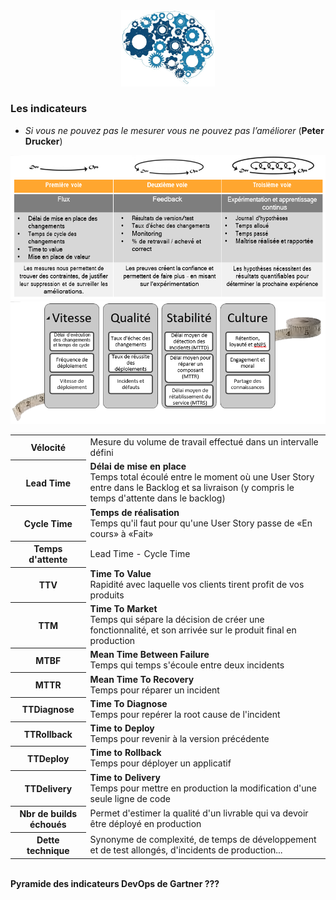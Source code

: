 <div id="header" align="center">
  <img src="../images/devops-culture.jpg" width="150"/>
</div>
<h3>Les indicateurs</h3>
<ul>
	<li><i>Si vous ne pouvez pas le mesurer vous ne pouvez pas l’améliorer</i> (<b>Peter Drucker</b>)</li>
</ul>
<img src="../images/metrics-1.png"/>
<img src="../images/metrics-2.png"/>
<br>
<table>
	<tr>
		<th>Vélocité</th>
		<td>Mesure du volume de travail effectué dans un intervalle défini</td>	
	</tr>
	<tr>
		<th>Lead Time</th>
		<td>
			<b>Délai de mise en place</b><br>
			Temps total écoulé entre le moment où une User Story entre dans le Backlog et sa livraison (y compris le temps d'attente dans le backlog)
		</td>	
	</tr>
	<tr>
		<th>Cycle Time</th>
		<td>
			<b>Temps de réalisation</b><br>
			Temps qu'il faut pour qu'une User Story passe de «En cours» à «Fait»
		</td>	
	</tr>
	<tr>
		<th>Temps d'attente</th>
		<td>Lead Time - Cycle Time</td>	
	</tr>
	<tr>
		<th>TTV</th>
		<td><b>Time To Value</b><br>Rapidité avec laquelle vos clients tirent profit de vos produits</td>	
	</tr>
	<tr>
		<th>TTM</th>
		<td><b>Time To Market</b><br>Temps qui sépare la décision de créer une fonctionnalité, et son arrivée sur le produit final en production</td>
	</tr>
	<tr>
		<th>MTBF</th>
		<td><b>Mean Time Between Failure</b><br>Temps qui temps s'écoule entre deux incidents</td>	
	</tr>
	<tr>
		<th>MTTR</th>
		<td><b>Mean Time To Recovery</b><br>Temps pour réparer un incident</td>	
	</tr>
	<tr>
		<th>TTDiagnose</th>
		<td><b>Time To Diagnose</b><br>Temps pour repérer la root cause de l'incident</td>	
	</tr>
	<tr>
		<th>TTRollback</th>
		<td><b>Time to Deploy</b><br>Temps pour revenir à la version précédente</td>	
	</tr>
	<tr>
		<th>TTDeploy</th>
		<td><b>Time to Rollback</b><br>Temps pour déployer un applicatif</td>	
	</tr>
	<tr>
		<th>TTDelivery</th>
		<td><b>Time to Delivery</b><br>Temps pour mettre en production la modification d'une seule ligne de code</td>	
	</tr>
	<tr>
		<th>Nbr de builds échoués</th>
		<td>Permet d'estimer la qualité d'un livrable qui va devoir être déployé en production</td>	
	</tr>
	<tr>
		<th>Dette technique</th>
		<td>Synonyme de complexité, de temps de développement et de test allongés, d'incidents de production...</td>	
	</tr>	
</table>
<br>
<strong>Pyramide des indicateurs DevOps de Gartner ???<strong>
